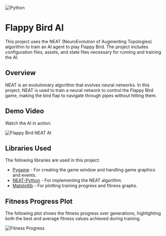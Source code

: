![Python](https://img.shields.io/badge/Python-3776AB?style=for-the-badge&logo=python&logoColor=white)

# Flappy Bird AI
This project uses the NEAT (NeuroEvolution of Augmenting Topologies) algorithm to train an AI agent to play Flappy Bird. The project includes configuration files, assets, and state files necessary for running and training the AI.


## Overview
NEAT is an evolutionary algorithm that evolves neural networks. In this project, NEAT is used to train a neural network to control the Flappy Bird game, making the bird flap to navigate through pipes without hitting them.


## Demo Video
Watch the AI in action:

![Flappy Bird NEAT AI](video/video.gif)


## Libraries Used
The following libraries are used in this project:
- [Pygame](https://www.pygame.org/) - For creating the game window and handling game graphics and events.
- [NEAT-Python](https://neat-python.readthedocs.io/en/latest/) - For implementing the NEAT algorithm.
- [Matplotlib](https://matplotlib.org/) - For plotting training progress and fitness graphs.

## Fitness Progress Plot

The following plot shows the fitness progress over generations, highlighting both the best and average fitness values achieved during training.

![Fitness Progress](video/Fitness.png)
